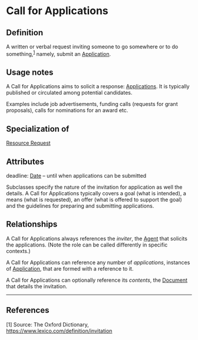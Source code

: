 # Call for Applications

## Definition
A written or verbal request inviting someone to go somewhere or to do something,<sup>[1](#fn1)</sup>
namely, submit an [Application](../entities/Application.md).

## Usage notes
A Call for Applications aims to solicit a response: [Applications](../entities/Application.md).
It is typically published or circulated among potential candidates.

Examples include job advertisements, funding calls (requests for grant proposals), calls for nominations for an award etc.

## Specialization of
[Resource Request](../entities/Resource_Request.md)

## Attributes
deadline: [Date](../datatypes/Date.md) – until when applications can be submitted

Subclasses specify the nature of the invitation for application as well the details. 
A Call for Applications typically covers a goal (what is intended), a means (what is requested), an offer (what is offered to support the goal) and the guidelines for preparing and submitting applications.

## Relationships
A Call for Applications always references the *inviter*, the [Agent](../entities/Agent.md) that solicits the applications. (Note the role can be called differently in specific contexts.)

A Call for Applications can reference any number of *applications*, instances of [Application](../entities/Application.md), that are formed with a reference to it.

A Call for Applications can optionally reference its *contents*, the [Document](../entities/Document.md) that details the invitation.

---
## References
<a name="fn1">\[1\]</a> Source: The Oxford Dictionary, https://www.lexico.com/definition/invitation